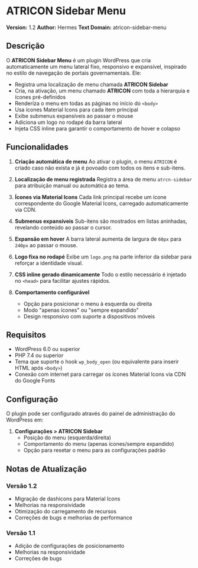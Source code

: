# ATRICON Sidebar Menu

**Version:** 1.2
**Author:** Hermes
**Text Domain:** atricon-sidebar-menu

## Descrição

O **ATRICON Sidebar Menu** é um plugin WordPress que cria automaticamente um menu lateral fixo, responsivo e expansível, inspirado no estilo de navegação de portais governamentais. Ele:

* Registra uma localização de menu chamada **ATRICON Sidebar**
* Cria, na ativação, um menu chamado **ATRICON** com toda a hierarquia e ícones pré-definidos
* Renderiza o menu em todas as páginas no início do `<body>`
* Usa ícones Material Icons para cada item principal
* Exibe submenus expansíveis ao passar o mouse
* Adiciona um logo no rodapé da barra lateral
* Injeta CSS inline para garantir o comportamento de hover e colapso

## Funcionalidades

1. **Criação automática de menu**
   Ao ativar o plugin, o menu `ATRICON` é criado caso não exista e já é povoado com todos os itens e sub-itens.

2. **Localização de menu registrada**
   Registra a área de menu `atrcn-sidebar` para atribuição manual ou automática ao tema.

3. **Ícones via Material Icons**
   Cada link principal recebe um ícone correspondente do Google Material Icons, carregado automaticamente via CDN.

4. **Submenus expansíveis**
   Sub-itens são mostrados em listas aninhadas, revelando conteúdo ao passar o cursor.

5. **Expansão em hover**
   A barra lateral aumenta de largura de `60px` para `240px` ao passar o mouse.

6. **Logo fixa no rodapé**
   Exibe um `logo.png` na parte inferior da sidebar para reforçar a identidade visual.

7. **CSS inline gerado dinamicamente**
   Todo o estilo necessário é injetado no `<head>` para facilitar ajustes rápidos.

8. **Comportamento configurável**
   * Opção para posicionar o menu à esquerda ou direita
   * Modo "apenas ícones" ou "sempre expandido"
   * Design responsivo com suporte a dispositivos móveis

## Requisitos

* WordPress 6.0 ou superior
* PHP 7.4 ou superior
* Tema que suporte o hook `wp_body_open` (ou equivalente para inserir HTML após `<body>`)
* Conexão com internet para carregar os ícones Material Icons via CDN do Google Fonts

## Configuração

O plugin pode ser configurado através do painel de administração do WordPress em:

1. **Configurações > ATRICON Sidebar**
   * Posição do menu (esquerda/direita)
   * Comportamento do menu (apenas ícones/sempre expandido)
   * Opção para resetar o menu para as configurações padrão

## Notas de Atualização

### Versão 1.2
* Migração de dashicons para Material Icons
* Melhorias na responsividade
* Otimização do carregamento de recursos
* Correções de bugs e melhorias de performance

### Versão 1.1
* Adição de configurações de posicionamento
* Melhorias na responsividade
* Correções de bugs 